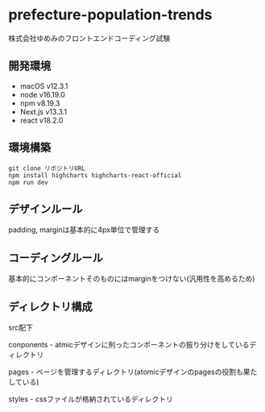 # prefecture-population-trends
株式会社ゆめみのフロントエンドコーディング試験

## 開発環境
- macOS v12.3.1
- node v16.19.0
- npm v8.19.3
- Next.js v13.3.1
- react v18.2.0

## 環境構築
```
git clone リポジトリURL
npm install highcharts highcharts-react-official
npm run dev
```

## デザインルール
padding, marginは基本的に4px単位で管理する

## コーディングルール
基本的にコンポーネントそのものにはmarginをつけない(汎用性を高めるため)

## ディレクトリ構成

src配下

conponents - atmicデザインに則ったコンポーネントの振り分けをしているディレクトリ

pages - ページを管理するディレクトリ(atomicデザインのpagesの役割も果たしている)

styles - cssファイルが格納されているディレクトリ
